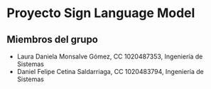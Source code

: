 # Proyecto Sign Language Model

## Miembros del grupo

- Laura Daniela Monsalve Gómez, CC 1020487353, Ingeniería de Sistemas
- Daniel Felipe Cetina Saldarriaga, CC 1020483794, Ingeniería de Sistemas
